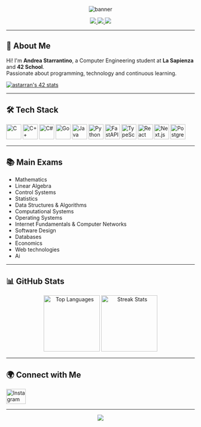 
<p align="center">
  <img src="https://capsule-render.vercel.app/api?type=waving&color=0:7F7FD5,50:86A8E7,100:91EAE4&height=180&section=header&text=Starry03&fontSize=48&fontColor=ffffff" alt="banner"/>
</p>

<p align="center">
  <a href="https://github.com/Starry03">
    <img src="https://img.shields.io/github/followers/Starry03?label=Follow&style=social" />
  </a>
  <a href="https://github.com/Starry03">
    <img src="https://img.shields.io/github/stars/Starry03?style=social" />
  </a>
  <a href="mailto:andrea.starrantino@gmail.com">
    <img src="https://img.shields.io/badge/Email-D14836?style=flat&logo=gmail&logoColor=white"/>
  </a>
</p>

---

## 👋 About Me

<p>
  Hi! I'm <b>Andrea Starrantino</b>, a Computer Engineering student at <b>La Sapienza</b> and <b>42 School</b>.<br>
  Passionate about programming, technology and continuous learning.
</p>

<p align="left">
  <a href="https://github.com/oakoudad/badge42">
    <img src="https://badge.mediaplus.ma/binary/astarran?1337Badge=off&UM6P=off" alt="astarran's 42 stats" />
  </a>
</p>

---

## 🛠️ Tech Stack

<p align="left">
  <img src="https://cdn.jsdelivr.net/gh/devicons/devicon/icons/c/c-original.svg" height="40" alt="C"/>
  <img src="https://cdn.jsdelivr.net/gh/devicons/devicon/icons/cplusplus/cplusplus-original.svg" height="40" alt="C++"/>
  <img src="https://cdn.jsdelivr.net/gh/devicons/devicon/icons/csharp/csharp-original.svg" height="40" alt="C#"/>
  <img src="https://cdn.jsdelivr.net/gh/devicons/devicon/icons/go/go-original.svg" height="40" alt="Go"/>
  <img src="https://cdn.jsdelivr.net/gh/devicons/devicon/icons/java/java-original.svg" height="40" alt="Java"/>
  <img src="https://cdn.jsdelivr.net/gh/devicons/devicon/icons/python/python-original.svg" height="40" alt="Python"/>
  <img src="https://cdn.jsdelivr.net/gh/devicons/devicon/icons/fastapi/fastapi-original.svg" height="40" alt="FastAPI"/>
  <img src="https://cdn.jsdelivr.net/gh/devicons/devicon/icons/typescript/typescript-original.svg" height="40" alt="TypeScript"/>
  <img src="https://cdn.jsdelivr.net/gh/devicons/devicon/icons/react/react-original.svg" height="40" alt="React"/>
  <img src="https://cdn.jsdelivr.net/gh/devicons/devicon/icons/nextjs/nextjs-original.svg" height="40" alt="Next.js"/>
  <img src="https://cdn.jsdelivr.net/gh/devicons/devicon/icons/postgresql/postgresql-original.svg" height="40" alt="PostgreSQL"/>
</p>

---

## 📚 Main Exams

<ul>
  <li>Mathematics</li>
  <li>Linear Algebra</li>
  <li>Control Systems</li>
  <li>Statistics</li>
  <li>Data Structures & Algorithms</li>
  <li>Computational Systems</li>
  <li>Operating Systems</li>
  <li>Internet Fundamentals & Computer Networks</li>
  <li>Software Design</li>
  <li>Databases</li>
  <li>Economics</li>
  <li>Web technologies</li>
  <li>Ai</li>
</ul>

---

## 📊 GitHub Stats

<p align="center">
  <img src="https://github-readme-stats.vercel.app/api/top-langs?username=Starry03&locale=en&hide_title=false&layout=compact&card_width=320&langs_count=5&theme=dracula&hide_border=false&order=2" height="150" alt="Top Languages"/>
  <img src="https://streak-stats.demolab.com?user=Starry03&locale=en&mode=daily&theme=dracula&hide_border=false&border_radius=5&order=3" height="150" alt="Streak Stats"/>
</p>

---

## 🌍 Connect with Me

<p align="left">
  <a href="https://www.instagram.com/andrea.starrantino/" target="_blank">
    <img src="https://raw.githubusercontent.com/maurodesouza/profile-readme-generator/master/src/assets/icons/social/instagram/default.svg" width="52" height="40" alt="Instagram"/>
  </a>
</p>

---

<p align="center">
  <img src="https://capsule-render.vercel.app/api?type=waving&color=0:7F7FD5,50:86A8E7,100:91EAE4&height=120&section=footer"/>
</p>

